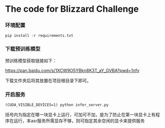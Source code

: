 # The code for Blizzard Challenge
### 环境配置
```
pip install -r requirements.txt
```

### 下载预训练模型

预训练模型获取链接如下：

https://pan.baidu.com/s/1XCW9O5YBkn8K3T_aY_GVBA?pwd=1nfy

下载文件夹后将其放置在项目根目录下即可。

### 开启服务
```
(CUDA_VISIBLE_DEVICES=1) python infer_server.py
```
括号内为指定在哪一块显卡上运行，可加可不加，是为了防止在第一块显卡上有程序在运行，本asr服务所需显存不够，则可指定其余空闲的显卡来提供服务
